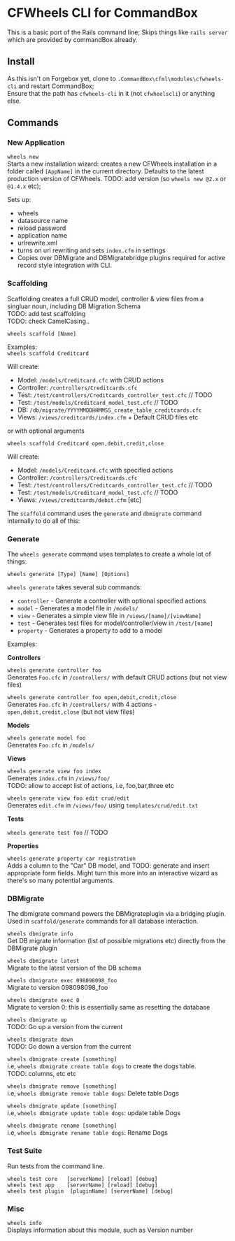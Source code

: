 # CFWheels CLI for CommandBox

This is a basic port of the Rails command line;
Skips things like `rails server` which are provided by commandBox already.

## Install

As this isn't on Forgebox yet, clone to `.CommandBox\cfml\modules\cfwheels-cli` and restart CommandBox;  
Ensure that the path has `cfwheels-cli` in it (not `cfwheelscli`) or anything else.

## Commands

### New Application

`wheels new`  
Starts a new installation wizard: creates a new CFWheels installation in a folder called `[AppName]` in the current directory. Defaults to the latest production version of CFWheels. TODO: add version (so `wheels new @2.x` or `@1.4.x` etc);

Sets up:
 - wheels
 - datasource name
 - reload password
 - application name
 - urlrewrite.xml
 - turns on url rewriting and sets `index.cfm` in settings
 - Copies over DBMigrate and DBMigratebridge plugins required for active record style integration with CLI.

### Scaffolding

Scaffolding creates a full CRUD model, controller & view files from a singluar noun, including DB Migration Schema  
TODO: add test scaffolding  
TODO: check CamelCasing..

`wheels scaffold [Name]`

Examples:  
`wheels scaffold Creditcard`

Will create: 
 - Model: 		`/models/Creditcard.cfc` with CRUD actions
 - Controller: 	`/controllers/Creditcards.cfc`
 - Test:       	`/test/controllers/Creditcards_controller_test.cfc` // TODO
 - Test:       	`/test/models/Creditcard_model_test.cfc` // TODO
 - DB:			`/db/migrate/YYYYMMDDHHMMSS_create_table_creditcards.cfc`
 - Views:      	`/views/creditcards/index.cfm` + Default CRUD files etc 

 or with optional arguments

`wheels scaffold Creditcard open,debit,credit,close`

Will create: 
 - Model: 		`/models/Creditcard.cfc` with specified actions
 - Controller: 	`/controllers/Creditcards.cfc`
 - Test:       	`/test/controllers/Creditcards_controller_test.cfc` // TODO
 - Test:       	`/test/models/Creditcard_model_test.cfc` // TODO
 - Views:      	`/views/creditcards/debit.cfm` [etc] 

The `scaffold` command uses the `generate` and `dbmigrate` command internally to do all of this:

### Generate

The `wheels generate` command uses templates to create a whole lot of things.

`wheels generate [Type] [Name] [Options]`  

`wheels generate` takes several sub commands:
 - `controller` - Generate a controller with optional specified actions
 - `model` - Generates a model file in `/models/`
 - `view` - Generates a simple view file in `/views/[name]/[viewName]`
 - `test` - Generates test files for model/controller/view in `/test/[name]`
 - `property` - Generates a property to add to a model
 
Examples:

**Controllers**

`wheels generate controller foo`  
Generates `Foo.cfc` in `/controllers/` with default CRUD actions (but not view files)

`wheels generate controller foo open,debit,credit,close`  
Generates `Foo.cfc` in `/controllers/` with 4 actions - `open,debit,credit,close` (but not view files)

**Models**

`wheels generate model foo`  
Generates `Foo.cfc` in `/models/`

**Views**

`wheels generate view foo index`  
Generates `index.cfm` in `/views/foo/`  
TODO: allow to accept list of actions, i.e, foo,bar,three etc

`wheels generate view foo edit crud/edit`  
Generates `edit.cfm` in `/views/foo/` using `templates/crud/edit.txt` 

**Tests**

`wheels generate test foo`  // TODO

**Properties**

`wheels generate property car registration`  
Adds a column to the "Car" DB model, and TODO: generate and insert appropriate form fields. Might turn this more into an interactive wizard as there's so many potential arguments.

### DBMigrate

The dbmigrate command powers the DBMigrateplugin via a bridging plugin.  
Used in `scaffold/generate` commands for all database interaction.

`wheels dbmigrate info`  
Get DB migrate information (list of possible migrations etc) directly from the DBMigrate plugin

`wheels dbmigrate latest`  
Migrate to the latest version of the DB schema

`wheels dbmigrate exec 098098098_foo`  
Migrate to version 098098098_foo

`wheels dbmigrate exec 0`  
Migrate to version 0: this is essentially same as resetting the database

`wheels dbmigrate up`  
TODO: Go up a version from the current

`wheels dbmigrate down`  
TODO: Go down a version from the current

`wheels dbmigrate create [something]`  
i.e, `wheels dbmigrate create table dogs` to create the dogs table.  
 TODO: columns, etc etc

`wheels dbmigrate remove [something]`  
i.e, `wheels dbmigrate remove table dogs`: Delete table Dogs

`wheels dbmigrate update [something]`  
i.e, `wheels dbmigrate update table dogs`: update table Dogs

`wheels dbmigrate rename [something]`   
i.e, `wheels dbmigrate rename table dogs`: Rename Dogs



### Test Suite

Run tests from the command line.  

`wheels test core 	[serverName] [reload] [debug]`  
`wheels test app 	[serverName] [reload] [debug]`  
`wheels test plugin  [pluginName] [serverName] [debug]`   

### Misc

`wheels info`  
Displays information about this module, such as Version number